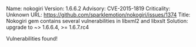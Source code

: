Name: nokogiri
Version: 1.6.6.2
Advisory: CVE-2015-1819
Criticality: Unknown
URL: https://github.com/sparklemotion/nokogiri/issues/1374
Title: Nokogiri gem contains several vulnerabilities in libxml2 and libxslt
Solution: upgrade to ~> 1.6.6.4, >= 1.6.7.rc4

Vulnerabilities found!
